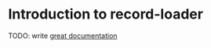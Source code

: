 # Introduction to record-loader

TODO: write [great documentation](http://jacobian.org/writing/what-to-write/)
